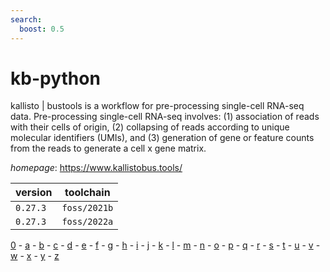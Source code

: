 ```yaml
---
search:
  boost: 0.5
---
```

# kb-python

kallisto | bustools is a workflow for pre-processing single-cell RNA-seq data.  Pre-processing single-cell RNA-seq involves: (1) association of reads with their cells of origin,  (2) collapsing of reads according to unique molecular identifiers (UMIs), and (3) generation of  gene or feature counts from the reads to generate a cell x gene matrix.

*homepage*: <https://www.kallistobus.tools/>

version | toolchain
--------|----------
``0.27.3`` | ``foss/2021b``
``0.27.3`` | ``foss/2022a``

[0](../0/index.md) - [a](../a/index.md) - [b](../b/index.md) - [c](../c/index.md) - [d](../d/index.md) - [e](../e/index.md) - [f](../f/index.md) - [g](../g/index.md) - [h](../h/index.md) - [i](../i/index.md) - [j](../j/index.md) - [k](../k/index.md) - [l](../l/index.md) - [m](../m/index.md) - [n](../n/index.md) - [o](../o/index.md) - [p](../p/index.md) - [q](../q/index.md) - [r](../r/index.md) - [s](../s/index.md) - [t](../t/index.md) - [u](../u/index.md) - [v](../v/index.md) - [w](../w/index.md) - [x](../x/index.md) - [y](../y/index.md) - [z](../z/index.md)

